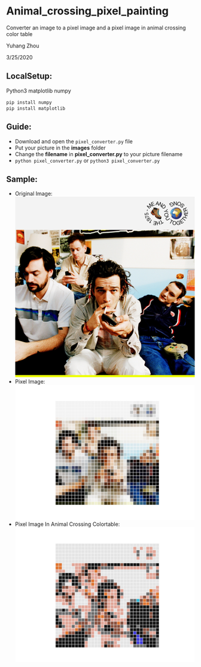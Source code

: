 # Animal_crossing_pixel_painting
Converter an image to a pixel image and a pixel image in animal crossing color table

Yuhang Zhou

3/25/2020

## LocalSetup:

Python3
matplotlib
numpy
```
pip install numpy
pip install matplotlib
```


## Guide:

* Download and open the `pixel_converter.py` file
* Put your picture in the **images** folder
* Change the **filename** in **pixel_converter.py** to your picture filename
* `python pixel_converter.py` or `python3 pixel_converter.py`

## Sample:

* Original Image:
![alt text](images/meandyou.jpg)
* Pixel Image:
![alt text](images/pixel_meandyou.jpg)
* Pixel Image In Animal Crossing Colortable:
![alt text](images/animal_crossing_meandyou.jpg)
